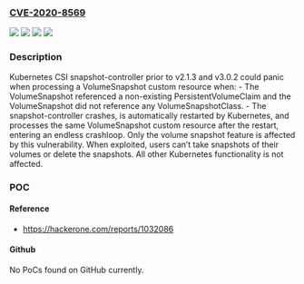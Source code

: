 ### [CVE-2020-8569](https://cve.mitre.org/cgi-bin/cvename.cgi?name=CVE-2020-8569)
![](https://img.shields.io/static/v1?label=Product&message=CSI%20Snapshotter&color=blue)
![](https://img.shields.io/static/v1?label=Version&message=snapshot-controller%20v2.1%20&color=brightgreen)
![](https://img.shields.io/static/v1?label=Version&message=snapshot-controller%20v3.0%20&color=brightgreen)
![](https://img.shields.io/static/v1?label=Vulnerability&message=CWE-476%20NULL%20Pointer%20Dereference&color=brightgreen)

### Description

Kubernetes CSI snapshot-controller prior to v2.1.3 and v3.0.2 could panic when processing a VolumeSnapshot custom resource when: - The VolumeSnapshot referenced a non-existing PersistentVolumeClaim and the VolumeSnapshot did not reference any VolumeSnapshotClass. - The snapshot-controller crashes, is automatically restarted by Kubernetes, and processes the same VolumeSnapshot custom resource after the restart, entering an endless crashloop. Only the volume snapshot feature is affected by this vulnerability. When exploited, users can’t take snapshots of their volumes or delete the snapshots. All other Kubernetes functionality is not affected.

### POC

#### Reference
- https://hackerone.com/reports/1032086

#### Github
No PoCs found on GitHub currently.


